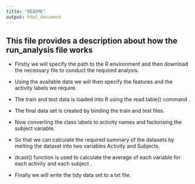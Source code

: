 ```yaml
---
title: "README"
output: html_document
---
```

## This file provides a description about how the run_analysis file works


* Firstly we will specify the path to the R environment and then download the necessary file to conduct the required analysis.

* Using the available data we will then specify the features and the activity labels we require.
 
* The train and test data is loaded into R using the read.table() command .

* The final data set is created by binding the train and test files.

* Now converting the class labels to activity names and factorising the subject variable.

* So that we can calculate the required summary of the datasets by melting the dataset into two variables Activity and Subjects.

* dcast() function is used to calculate the average of each variable for each activity and each subject .

* Finally we will write the tidy data set to a txt file.

